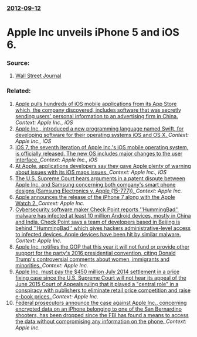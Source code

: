 ### [2012-09-12](/news/2012/09/12/index.md)

# Apple Inc unveils iPhone 5 and iOS 6. 




### Source:

1. [Wall Street Journal](http://online.wsj.com/article/SB10000872396390444426404577647542035245680.html)

### Related:

1. [Apple pulls hundreds of iOS mobile applications  from its App Store which, the company discovered, includes software that was secretly sending users' personal information to an advertising firm in China. ](/news/2015/10/19/apple-pulls-hundreds-of-ios-mobile-applications-from-its-app-store-which-the-company-discovered-includes-software-that-was-secretly-sendi.md) _Context: Apple Inc., iOS_
2. [Apple Inc., introduced a new programming language named Swift, for developing software for their operating systems iOS and OS X. ](/news/2014/06/2/apple-inc-introduced-a-new-programming-language-named-swift-for-developing-software-for-their-operating-systems-ios-and-os-x.md) _Context: Apple Inc., iOS_
3. [iOS 7, the seventh iteration of Apple Inc.'s iOS mobile operating system, is officially released. The new OS includes major changes to the user interface. ](/news/2013/09/18/ios-7-the-seventh-iteration-of-apple-inc-s-ios-mobile-operating-system-is-officially-released-the-new-os-includes-major-changes-to-the-u.md) _Context: Apple Inc., iOS_
4. [At Apple, applications developers say they gave Apple plenty of warning about issues with its iOS maps issues. ](/news/2013/01/6/at-apple-applications-developers-say-they-gave-apple-plenty-of-warning-about-issues-with-its-ios-maps-issues.md) _Context: Apple Inc., iOS_
5. [The U.S. Supreme Court hears arguments in a patent dispute between Apple Inc. and Samsung concerning both company's smart phone designs (Samsung Electronics v. Apple (15-777)). ](/news/2016/10/11/the-u-s-supreme-court-hears-arguments-in-a-patent-dispute-between-apple-inc-and-samsung-concerning-both-company-s-smart-phone-designs-sam.md) _Context: Apple Inc._
6. [Apple announces the release of the iPhone 7 along with the Apple Watch 2. ](/news/2016/09/7/apple-announces-the-release-of-the-iphone-7-along-with-the-apple-watch-2.md) _Context: Apple Inc._
7. [Cybersecurity software maker Check Point reports  ''HummingBad'' malware has infected at least 10 million Android devices, mostly in China and India. Check Point says a team of developers based in Beijing is behind ''HummingBad'' which gives hackers administrative-level access to infected devices.  Apple devices have been hit by similar malware.  ](/news/2016/07/5/cybersecurity-software-maker-check-point-reports-hummingbad-malware-has-infected-at-least-10-million-android-devices-mostly-in-china-a.md) _Context: Apple Inc._
8. [Apple Inc. notifies the GOP that this year it will not fund or provide other support for the party's 2016 presidential convention,  citing Donald Trump's controversial comments about women, immigrants and minorities. ](/news/2016/06/18/apple-inc-notifies-the-gop-that-this-year-it-will-not-fund-or-provide-other-support-for-the-partyas-2016-presidential-convention-citing.md) _Context: Apple Inc._
9. [Apple Inc. must pay the $450 million July 2014 settlement in a price fixing case since the U.S. Supreme Court will not hear its appeal of the June 2015 Court of Appeals ruling that it played a "central role" in a conspiracy with publishers to eliminate retail price competition and raise e-book prices. ](/news/2016/03/7/apple-inc-must-pay-the-450-million-july-2014-settlement-in-a-price-fixing-case-since-the-u-s-supreme-court-will-not-hear-its-appeal-of-th.md) _Context: Apple Inc._
10. [Federal prosecutors announce the case against Apple Inc., concerning encrypted data on an iPhone belonging to one of the San Bernardino shooters, has been dropped since the FBI has found a means to access the data without compromising any information on the phone. ](/news/2016/03/28/federal-prosecutors-announce-the-case-against-apple-inc-concerning-encrypted-data-on-an-iphone-belonging-to-one-of-the-san-bernardino-shoo.md) _Context: Apple Inc._
